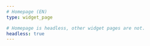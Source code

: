 ```yaml
---
# Homepage (EN)
type: widget_page

# Homepage is headless, other widget pages are not.
headless: true
---
```


